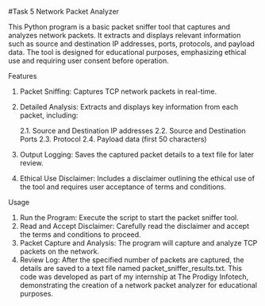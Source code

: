 #Task 5 Network Packet Analyzer

This Python program is a basic packet sniffer tool that captures and analyzes network packets. It extracts and displays relevant information such as source and destination IP addresses, ports, protocols, and payload data. The tool is designed for educational purposes, emphasizing ethical use and requiring user consent before operation.

Features

1. Packet Sniffing: Captures TCP network packets in real-time.
2. Detailed Analysis: Extracts and displays key information from each packet, including:

   2.1. Source and Destination IP addresses
   2.2. Source and Destination Ports
   2.3. Protocol
   2.4. Payload data (first 50 characters)
   
4. Output Logging: Saves the captured packet details to a text file for later review.
5. Ethical Use Disclaimer: Includes a disclaimer outlining the ethical use of the tool and requires user acceptance of terms and conditions.

Usage

1. Run the Program: Execute the script to start the packet sniffer tool.
2. Read and Accept Disclaimer: Carefully read the disclaimer and accept the terms and conditions to proceed.
3. Packet Capture and Analysis: The program will capture and analyze TCP packets on the network.
4. Review Log: After the specified number of packets are captured, the details are saved to a text file named packet_sniffer_results.txt.
This code was developed as part of my internship at The Prodigy Infotech, demonstrating the creation of a network packet analyzer for educational purposes.
